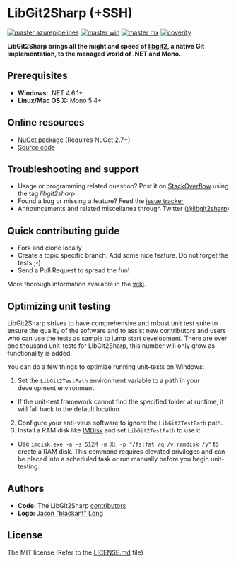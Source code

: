 # LibGit2Sharp (+SSH)

[![master azurepipelines][master-azurepipelines-badge]][master-azurepipelines]
[![master win][master-win-badge]][master-win]
[![master nix][master-nix-badge]][master-nix]
[![coverity][coverity-badge]][coverity-project]

[master-azurepipelines-badge]: https://dev.azure.com/libgit2sharp/libgit2sharp/_apis/build/status/libgit2sharp?branchName=master
[master-azurepipelines]: https://dev.azure.com/libgit2sharp/libgit2sharp/_build/latest?definitionId=1
[master-win-badge]: https://ci.appveyor.com/api/projects/status/8qxcoqdo9kp7x2w9/branch/master?svg=true
[master-win]: https://ci.appveyor.com/project/libgit2/libgit2sharp/branch/master
[master-nix-badge]: https://travis-ci.org/libgit2/libgit2sharp.svg?branch=master
[master-nix]: https://travis-ci.org/libgit2/libgit2sharp/branches

[coverity-project]: https://scan.coverity.com/projects/2088
[coverity-badge]: https://scan.coverity.com/projects/2088/badge.svg

**LibGit2Sharp brings all the might and speed of [libgit2][libgit2], a native Git implementation, to the managed world of .NET and Mono.**

 [libgit2]: http://libgit2.github.com/

## Prerequisites

 - **Windows:** .NET 4.6.1+
 - **Linux/Mac OS X:** Mono 5.4+

## Online resources

 - [NuGet package][nuget] (Requires NuGet 2.7+)
 - [Source code][source]

 [nuget]: http://nuget.org/List/Packages/LibGit2Sharp
 [source]: https://github.com/libgit2/libgit2sharp/

## Troubleshooting and support

 - Usage or programming related question? Post it on [StackOverflow][so] using the tag *libgit2sharp*
 - Found a bug or missing a feature? Feed the [issue tracker][tracker]
 - Announcements and related miscellanea through Twitter ([@libgit2sharp][twitter])

 [so]: http://stackoverflow.com/questions/tagged/libgit2sharp
 [tracker]: https://github.com/libgit2/libgit2sharp/issues
 [twitter]: http://twitter.com/libgit2sharp

## Quick contributing guide

 - Fork and clone locally
 - Create a topic specific branch. Add some nice feature. Do not forget the tests ;-)
 - Send a Pull Request to spread the fun!

More thorough information available in the [wiki][wiki].

 [wiki]: https://github.com/libgit2/libgit2sharp/wiki

## Optimizing unit testing
LibGit2Sharp strives to have comprehensive and robust unit test suite to ensure the quality of the software and to assist new contributors and users who can use the tests as sample to jump start development. There are over one thousand unit-tests for LibGit2Sharp, this number will only grow as functionality is added.

You can do a few things to optimize running unit-tests on Windows:

1. Set the `LibGit2TestPath` environment variable to a path in your development environment.
  * If the unit-test framework cannot find the specified folder at runtime, it will fall back to the default location.
2. Configure your anti-virus software to ignore the `LibGit2TestPath` path.
3. Install a RAM disk like [IMDisk](http://www.ltr-data.se/opencode.html/#ImDisk) and set `LibGit2TestPath` to use it.
  * Use `imdisk.exe -a -s 512M -m X: -p "/fs:fat /q /v:ramdisk /y"` to create a RAM disk. This command requires elevated privileges and can be placed into a scheduled task or run manually before you begin unit-testing.

## Authors

 - **Code:** The LibGit2Sharp [contributors][committers]
 - **Logo:** [Jason "blackant" Long][blackant]

 [committers]: https://github.com/libgit2/libgit2sharp/contributors
 [blackant]: https://github.com/jasonlong

## License

The MIT license (Refer to the [LICENSE.md][license] file)

 [license]: https://github.com/libgit2/libgit2sharp/blob/master/LICENSE.md
